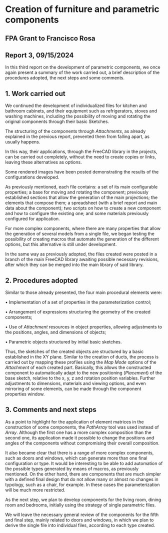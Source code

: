 # Creation of furniture and parametric components

## FPA Grant to Francisco Rosa

## Report 3, 09/15/2024

In this third report on the development of parametric components, we once again present a summary of the work carried out, a brief description of the procedures adopted, the next steps and some comments.

## 1. Work carried out

We continued the development of individualized files for kitchen and bathroom cabinets, and their equipment such as refrigerators, stoves and washing machines, including the possibility of moving and rotating the original components through their basic Sketches.

The structuring of the components through *Attachments*, as already explained in the previous report, prevented them from falling apart, as usually happens.

In this way, their applications, through the FreeCAD library in the projects, can be carried out completely, without the need to create copies or links, leaving these alternatives as options.

Some rendered images have been posted demonstrating the results of the configurations developed.

As previously mentioned, each file contains: a set of its main configurable properties; a base for moving and rotating the component; previously established sections that allow the generation of the main projections; the elements that compose them; a spreadsheet (with a brief report and main data about the component); two scripts on how to create a new component and how to configure the existing one; and some materials previously configured for application.

For more complex components, where there are many properties that allow the generation of several models from a single file, we began testing the possibility of creating macros that automate the generation of the different options, but this alternative is still under development.

In the same way as previously adopted, the files created were posted in a branch of the main FreeCAD library awaiting possible necessary revisions, after which they can be merged into the main library of said library.

## 2. Procedures adopted

Similar to those already presented, the four main procedural elements were:

• Implementation of a set of properties in the parameterization control;

• Arrangement of expressions structuring the geometry of the created components;

• Use of *Attachment* resources in object properties, allowing adjustments to the positions, angles, and dimensions of objects;

• Parametric objects structured by initial basic sketches.

Thus, the sketches of the created objects are structured by a basic established in the XY plane. Similar to the creation of ducts, the process is carried out by mapping these profiles using the *Map Mode* options of the *Attachment* of each created part. Basically, this allows the constructed component to automatically adapt to the new positioning (*Placement*) of the base sketch, relative to the x, y, z and rotation position variables. Further adjustments to dimensions, materials and viewing options, and even mirroring of some elements, can be made through the component properties window.

## 3. Comments and next steps

As a point to highlight for the application of element matrices in the construction of some components, the *PathArray* tool was used instead of *Array*. Although the first one has a more complex composition than the second one, its application made it possible to change the positions and angles of the components without compromising their overall composition.

It also became clear that there is a range of more complex components, such as doors and windows, which can generate more than one final configuration or type. It would be interesting to be able to add automation of the possible types generated by means of macros, as previously mentioned. On the other hand, there are components that are much simpler with a defined final design that do not allow many or almost no changes in typology, such as a chair, for example. In these cases the parameterization will be much more restricted.

As the next step, we plan to develop components for the living room, dining room and bedrooms, initially using the strategy of single parametric files.

We will leave the necessary general review of the components for the fifth and final step, mainly related to doors and windows, in which we plan to derive the single file into individual files, according to each type created.
